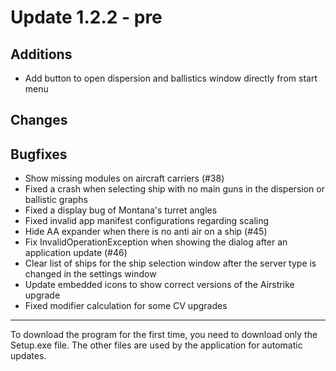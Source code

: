 # Update 1.2.2 - pre

## Additions
- Add button to open dispersion and ballistics window directly from start menu

## Changes


## Bugfixes
- Show missing modules on aircraft carriers (#38)
- Fixed a crash when selecting ship with no main guns in the dispersion or ballistic graphs
- Fixed a display bug of Montana's turret angles
- Fixed invalid app manifest configurations regarding scaling
- Hide AA expander when there is no anti air on a ship (#45)
- Fix InvalidOperationException when showing the dialog after an application update (#46)
- Clear list of ships for the ship selection window after the server type is changed in the settings window
- Update embedded icons to show correct versions of the Airstrike upgrade
- Fixed modifier calculation for some CV upgrades
___
To download the program for the first time, you need to download only the Setup.exe file. The other files are used by the application for automatic updates.

